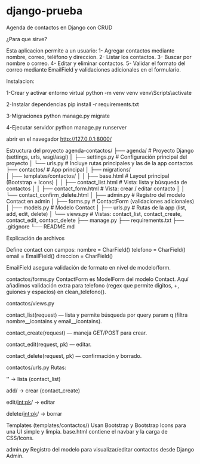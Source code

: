 # django-prueba
Agenda de contactos en Django con CRUD

¿Para que sirve?

Esta aplicacion permite a un usuario:
1- Agregar contactos mediante nombre, correo, teléfono y direccion.
2- Listar los contactos.
3- Buscar por nombre o correo.
4- Editar y eliminar contactos.
5- Validar el formato del correo mediante EmailField y validaciones adicionales en el formulario.

Instalacion:

1-Crear y activar entorno virtual
python -m venv venv
venv\Scripts\activate

2-Instalar dependencias
pip install -r requirements.txt

3-Migraciones
python manage.py migrate

4-Ejecutar servidor
python manage.py runserver

abrir en el navegador http://127.0.0.1:8000/

Estructura del proyecto
agenda-contactos/
├── agenda/                 # Proyecto Django (settings, urls, wsgi/asgi)
│   ├── settings.py         # Configuración principal del proyecto
│   └── urls.py             # Incluye rutas principales y las de la app contactos
├── contactos/              # App principal
│   ├── migrations/         
│   ├── templates/contactos/
│   │   ├── base.html           # Layout principal (Bootstrap + Icons)
│   │   ├── contact_list.html   # Vista: lista y búsqueda de contactos
│   │   ├── contact_form.html   # Vista: crear / editar contacto
│   │   └── contact_confirm_delete.html
│   ├── admin.py            # Registro del modelo Contact en admin
│   ├── forms.py            # ContactForm (validaciones adicionales)
│   ├── models.py           # Modelo Contact
│   ├── urls.py             # Rutas de la app (list, add, edit, delete)
│   └── views.py            # Vistas: contact_list, contact_create, contact_edit, contact_delete
├── manage.py
├── requirements.txt
├── .gitignore
└── README.md

Explicación de archivos

Define contact con campos:
nombre = CharField()
telefono = CharField()
email = EmailField()
direccion = CharField()

EmailField asegura validación de formato en nivel de modelo/form.

contactos/forms.py
ContactForm es ModelForm del modelo Contact. Aquí añadimos validación extra para telefono (regex que permite dígitos, +, guiones y espacios) en clean_telefono().

contactos/views.py

contact_list(request) — lista y permite búsqueda por query param q (filtra nombre__icontains y email__icontains).

contact_create(request) — maneja GET/POST para crear.

contact_edit(request, pk) — editar.

contact_delete(request, pk) — confirmación y borrado.

contactos/urls.py
Rutas:

'' → lista (contact_list)

add/ → crear (contact_create)

edit/<int:pk>/ → editar

delete/<int:pk>/ → borrar

Templates (templates/contactos/)
Usan Bootstrap y Bootstrap Icons para una UI simple y limpia. base.html contiene el navbar y la carga de CSS/Icons.

admin.py
Registro del modelo para visualizar/editar contactos desde Django Admin.

